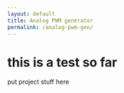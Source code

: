 ```yaml
---
layout: default
title: Analog PWM generator
permalink: /analog-pwm-gen/
---
```


# this is a test so far

put project stuff here
